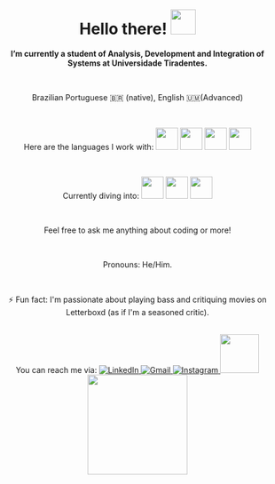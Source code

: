 <div style="text-align: center;">

  <h1>Hello there! <img src="https://lumiere-a.akamaihd.net/v1/images/image_24de51ea.gif" style="width: 45px;" /></h1>

  **I’m currently a student of Analysis, Development and Integration of Systems at Universidade Tiradentes.**

  <br>

   Brazilian Portuguese 🇧🇷 (native), English 🇺🇲(Advanced)

  <br>

   Here are the languages I work with:
  <img src="https://cdn.jsdelivr.net/gh/devicons/devicon@latest/icons/java/java-original-wordmark.svg" width="40" height="40" />
  <img src="https://cdn.jsdelivr.net/gh/devicons/devicon@latest/icons/javascript/javascript-original.svg" width="40" height="40" />
  <img src="https://cdn.jsdelivr.net/gh/devicons/devicon@latest/icons/react/react-original.svg" width="40" height="40" />
  <img src="https://cdn.jsdelivr.net/gh/devicons/devicon@latest/icons/typescript/typescript-original.svg" width="40" height="40" />

  <br>

   Currently diving into:
  <img src="https://cdn.jsdelivr.net/gh/devicons/devicon@latest/icons/ruby/ruby-plain-wordmark.svg" width="40" height="40" />
  <img src="https://cdn.jsdelivr.net/gh/devicons/devicon@latest/icons/googlecloud/googlecloud-original-wordmark.svg" width="40" height="40" />
  <img src="https://hermes.dio.me/tracks/a039b34c-7aa8-4a3d-b765-07c8c837f67a.png" width="40" height="40" />

  <br>

   Feel free to ask me anything about coding or more!

  <br>

   Pronouns: He/Him.

  <br>

  ⚡ Fun fact: I'm passionate about playing bass and critiquing movies on Letterboxd (as if I'm a seasoned critic).

  <br>

  <div style="display: inline-block">
     You can reach me via:
    <a href="https://www.linkedin.com/in/antonio-dev-/" target="_blank">
      <img src="https://img.shields.io/badge/-LinkedIn-%230077B5?style=for-the-badge&logo=linkedin&logoColor=white" alt="LinkedIn">
    </a>
    <a href="mailto:carloscavalcante.developer@gmail.com">
      <img src="https://img.shields.io/badge/Gmail-D14836?style=for-the-badge&logo=gmail&logoColor=white" alt="Gmail">
    </a>
    <a href="https://www.instagram.com/antonio_cvt" target="_blank">
      <img src="https://img.shields.io/badge/-Instagram-%23E4405F?style=for-the-badge&logo=instagram&logoColor=white" alt="Instagram">
    </a>
    <a href="https://www.dio.me/users/carloscavalcantte9722"><img src="https://hermes.digitalinnovation.one/assets/diome/logo-full.svg" width="70"></a>
  </div>

  <br>

  <a href="https://github.com/Carloscavalcante97">
    <img loading="lazy" height="180em" src="https://github-readme-stats.vercel.app/api/top-langs/?username=Carloscavalcante97&layout=compact&langs_count=7&theme=ocean_dark"/>
    <img loading="lazy" height="180em" src="https://github-readme-stats.vercel.app/api?username=Carloscavalcante97&show_icons=true&show=stars&theme=ocean_dark&include_all
